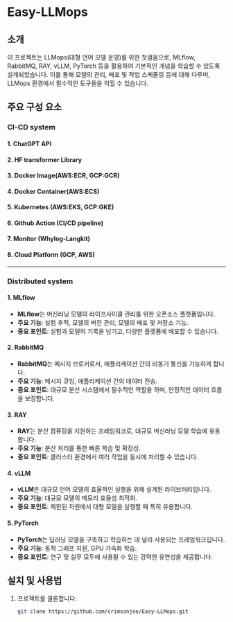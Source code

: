 # Easy-LLMops

## 소개
이 프로젝트는 LLMops(대형 언어 모델 운영)를 위한 첫걸음으로, MLflow, RabbitMQ, RAY, vLLM, PyTorch 등을 활용하여 기본적인 개념을 학습할 수 있도록 설계되었습니다. 이를 통해 모델의 관리, 배포 및 작업 스케줄링 등에 대해 다루며, LLMops 환경에서 필수적인 도구들을 익힐 수 있습니다.

## 주요 구성 요소
### CI-CD system
#### 1. ChatGPT API
#### 2. HF transformer Library
#### 3. Docker Image(AWS:ECR, GCP:GCR)
#### 4. Docker Container(AWS:ECS)
#### 5. Kubernetes (AWS:EKS, GCP:GKE)
#### 6. Github Action (CI/CD pipeline)
#### 7. Monitor (Whylog-Langkit)
#### 8. Cloud Platform (GCP, AWS)
---
### Distributed system
#### 1. MLflow
- **MLflow**는 머신러닝 모델의 라이프사이클 관리를 위한 오픈소스 플랫폼입니다.
- **주요 기능**: 실험 추적, 모델의 버전 관리, 모델의 배포 및 저장소 기능.
- **중요 포인트**: 실험과 모델의 기록을 남기고, 다양한 플랫폼에 배포할 수 있습니다.

#### 2. RabbitMQ
- **RabbitMQ**는 메시지 브로커로서, 애플리케이션 간의 비동기 통신을 가능하게 합니다.
- **주요 기능**: 메시지 큐잉, 애플리케이션 간의 데이터 전송.
- **중요 포인트**: 대규모 분산 시스템에서 필수적인 역할을 하며, 안정적인 데이터 흐름을 보장합니다.

#### 3. RAY
- **RAY**는 분산 컴퓨팅을 지원하는 프레임워크로, 대규모 머신러닝 모델 학습에 유용합니다.
- **주요 기능**: 분산 처리를 통한 빠른 학습 및 확장성.
- **중요 포인트**: 클러스터 환경에서 여러 작업을 동시에 처리할 수 있습니다.

#### 4. vLLM
- **vLLM**은 대규모 언어 모델의 효율적인 실행을 위해 설계된 라이브러리입니다.
- **주요 기능**: 대규모 모델의 메모리 효율성 최적화.
- **중요 포인트**: 제한된 자원에서 대형 모델을 실행할 때 특히 유용합니다.

#### 5. PyTorch
- **PyTorch**는 딥러닝 모델을 구축하고 학습하는 데 널리 사용되는 프레임워크입니다.
- **주요 기능**: 동적 그래프 지원, GPU 가속화 학습.
- **중요 포인트**: 연구 및 실무 모두에 사용될 수 있는 강력한 유연성을 제공합니다.

## 설치 및 사용법
1. 프로젝트를 클론합니다:
   ```bash
   git clone https://github.com/crimsonjoo/Easy-LLMops.git
